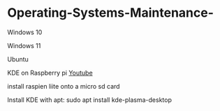 # Operating-Systems-Maintenance-

Windows 10

Windows 11

Ubuntu 

KDE on Raspberry pi [Youtube](https://youtu.be/dh9KfT-IfFg)

install raspien liite onto a micro sd card

Install KDE with apt: sudo apt install kde-plasma-desktop

